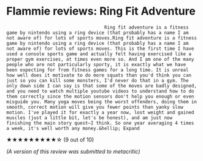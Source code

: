 # Flammie reviews: Ring Fit Adventure
                                    
                                                        
                                        Ring fit adventure is a fitness game by nintendo using a ring device (that probably has a name I am not aware of) for lots of sports moves.Ring fit adventure is a fitness game by nintendo using a ring device (that probably has a name I am not aware of) for lots of sports moves. This is the first time I have used a console sports game and actually felt having exercised like a proper gym exercises, at times even more so. And I am one of the many people who are not particularly sporty, it is exactly what we have been expecting for from fitness games for a long time. It is unreal how well does it motivate to do more squats than you'd think you can just so you can kill some monsters, I'd never do that in a gym. The only down side I can say is that some of the moves are badly designed, and you need to watch multiple youtube videos to understand how to do them correctly since the motion sensors don't help you enough or even misguide you. Many yoga moves being the worst offenders, doing them in smooth, correct motion will give you fewer points than yanky slow motion. I've played it for exactly a year now, lost weight and gained muscles (just a little bit, let's be honest), and am just now finishing the main story quest–I think. So one year averaging 4 times a week, it's well worth any money.&hellip; Expand
            

                                
                                
★★★★★★★★★☆ (9 out of 10)

*(A version of this review was submitted to metacritic)*
